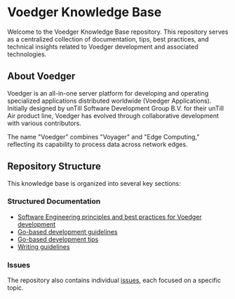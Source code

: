 # Voedger Knowledge Base

Welcome to the Voedger Knowledge Base repository. This repository serves as a centralized collection of documentation, tips, best practices, and technical insights related to Voedger development and associated technologies.

## About Voedger

Voedger is an all-in-one server platform for developing and operating specialized applications distributed worldwide (Voedger Applications). Initially designed by unTill Software Development Group B.V. for their unTill Air product line, Voedger has evolved through collaborative development with various contributors.

The name "Voedger" combines "Voyager" and "Edge Computing," reflecting its capability to process data across network edges.

## Repository Structure

This knowledge base is organized into several key sections:

### Structured Documentation

- [Software Engineering principles and best practices for Voedger development](se.md)
- [Go-based development guidelines](go-guidelines.md)
- [Go-based development tips](go-tips.md)
- [Writing guidelines](writing-guidelines.md)

### Issues

The repository also contains individual [issues](https://github.com/voedger/voedger-kb/issues), each focused on a specific topic.
